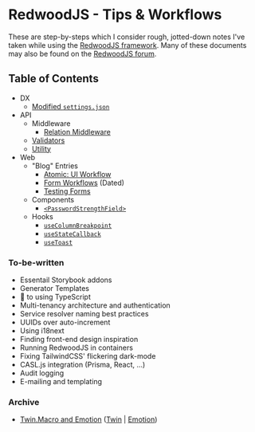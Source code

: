 # RedwoodJS - Tips & Workflows

These are step-by-steps which I consider rough, jotted-down notes I've taken while using the [RedwoodJS framework](https://redwoodjs.com/).
Many of these documents may also be found on the [RedwoodJS forum](https://community.redwoodjs.com).

## Table of Contents

* DX
  * [Modified `settings.json`](./settings.json) 
* API
  * Middleware 
    * [Relation Middleware](./relation-middleware)
  * [Validators](./validators.md)
  * [Utility](./util.md)
* Web
  * "Blog" Entries
    * [Atomic: UI Workflow](./atomic.md#atomic)
    * [Form Workflows](./form-workflows.md#form-workflows) (Dated)
    * [Testing Forms](./testing-forms-source)
  * Components
    * [`<PasswordStrengthField>`](./PasswordStrengthField) 
  * Hooks
    * [`useColumnBreakpoint`](./useColumnBreakpoint.md)
    * [`useStateCallback`](./useStateCallback.ts)
    * [`useToast`](./useToast.ts)

### To-be-written

- Essentail Storybook addons
- Generator Templates
- 🔑 to using TypeScript
- Multi-tenancy architecture and authentication
- Service resolver naming best practices
- UUIDs over auto-increment
- Using i18next
- Finding front-end design inspiration
- Running RedwoodJS in containers
- Fixing TailwindCSS' flickering dark-mode
- CASL.js integration (Prisma, React, ...)
- Audit logging
- E-mailing and templating

### Archive

* [Twin.Macro and Emotion](./twin-macro-emotion.md) ([Twin](https://github.com/ben-rogerson/twin.macro) | [Emotion](https://github.com/emotion-js/emotion))
